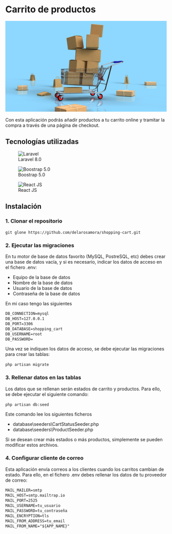 # Carrito de productos

![Carrito de compras](https://raw.githubusercontent.com/delarosamora/shopping-cart/master/public/img/shopping-cart.jpg "Carrito de productos")

Con esta aplicación podrás añadir productos a tu carrito online y tramitar la compra a través de una página de checkout.

## Tecnologías utilizadas

<figure>
    <img src="https://raw.githubusercontent.com/laravel/art/master/logo-lockup/5%20SVG/2%20CMYK/1%20Full%20Color/laravel-logolockup-cmyk-red.svg"
         alt="Laravel" width="300" height="100">
    <figcaption>Laravel 8.0</figcaption>
</figure>

<figure>
    <img src="https://getbootstrap.com/docs/5.3/assets/brand/bootstrap-logo-shadow.png"
         alt="Boostrap 5.0" width="200" height="150">
    <figcaption>Boostrap 5.0</figcaption>
</figure>

<figure>
    <img src="https://upload.wikimedia.org/wikipedia/commons/thumb/a/a7/React-icon.svg/2300px-React-icon.svg.png"
         alt="React JS"  width="300">
    <figcaption>React JS</figcaption>
</figure>

## Instalación

### 1. Clonar el repositorio

`git glone https://github.com/delarosamora/shopping-cart.git`

### 2. Ejecutar las migraciones

En tu motor de base de datos favorito (MySQL, PostreSQL, etc) debes crear una base de datos vacía, y si es necesario, indicar los datos de acceso en el fichero .env:
- Equipo de la base de datos
- Nombre de la base de datos
- Usuario de la base de datos
- Contraseña de la base de datos

En mi caso tengo las siguientes

```
DB_CONNECTION=mysql
DB_HOST=127.0.0.1
DB_PORT=3306
DB_DATABASE=shopping_cart
DB_USERNAME=root
DB_PASSWORD=
```

Una vez se indiquen los datos de acceso, se debe ejecutar las migraciones para crear las tablas:

`php artisan migrate`

### 3. Rellenar datos en las tablas

Los datos que se rellenan serán estados de carrito y productos. Para ello, se debe ejecutar el siguiente comando:

`php artisan db:seed`

Este comando lee los siguientes ficheros
- database\seeders\CartStatusSeeder.php
- database\seeders\ProductSeeder.php

Si se desean crear más estados o más productos, simplemente se pueden modificar estos archivos.

### 4. Configurar cliente de correo

Esta aplicación envía correos a los clientes cuando los carritos cambian de estado. Para ello, en el fichero .env debes rellenar los datos de tu proveedor de correo:
```
MAIL_MAILER=smtp
MAIL_HOST=smtp.mailtrap.io
MAIL_PORT=2525
MAIL_USERNAME=tu_usuario
MAIL_PASSWORD=tu_contraseña
MAIL_ENCRYPTION=tls
MAIL_FROM_ADDRESS=tu_email
MAIL_FROM_NAME="${APP_NAME}"
```